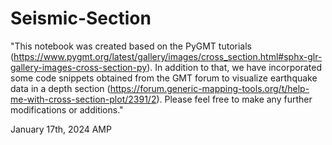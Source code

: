 # Seismic-Section
"This notebook was created based on the PyGMT tutorials (https://www.pygmt.org/latest/gallery/images/cross_section.html#sphx-glr-gallery-images-cross-section-py). In addition to that, we have incorporated some code snippets obtained from the GMT forum to visualize earthquake data in a depth section (https://forum.generic-mapping-tools.org/t/help-me-with-cross-section-plot/2391/2). Please feel free to make any further modifications or additions."

January 17th, 2024
AMP
